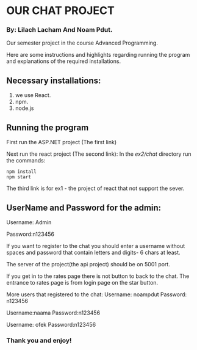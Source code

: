 # OUR CHAT PROJECT
### By: Lilach Lacham And Noam Pdut. 
Our semester project in the course Advanced Programming.

Here are some instructions and highlights regarding running the program and explanations of the required installations.

## Necessary installations:
1. we use React.
2. npm.
3. node.js

## Running the program
First run the ASP.NET project (The first link)

Next run the react project (The second link):
In the *ex2/chat* directory run the commands:
```
npm install
npm start
```

The third link is for ex1 - the project of react  that not support the sever.

## UserName and Password for the admin:
Username: Admin

Password:n123456

If you want to register to the chat you should enter a username without spaces and password that contain letters and digits- 6 chars at least. 

The server of the project(the api project) should be on 5001 port. 

If you get in to the rates page there is not button to back to the chat.
The entrance to rates page is from login page on the star button.

More users that registered to the chat:
Username: noampdut 
Password: n123456

Username:naama 
Password:n123456

Username: ofek 
Password:n123456

### Thank you and enjoy! 